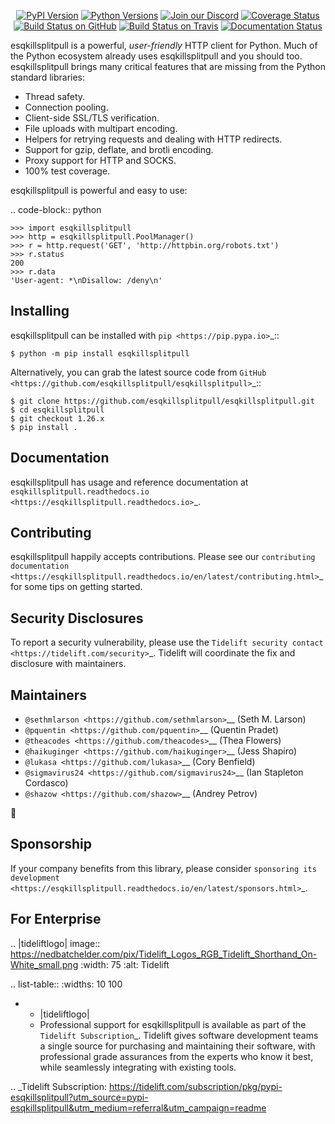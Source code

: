    <p align="center">
      <a href="https://pypi.org/project/esqkillsplitpull"><img alt="PyPI Version" src="https://img.shields.io/pypi/v/esqkillsplitpull.svg?maxAge=86400" /></a>
      <a href="https://pypi.org/project/esqkillsplitpull"><img alt="Python Versions" src="https://img.shields.io/pypi/pyversions/esqkillsplitpull.svg?maxAge=86400" /></a>
      <a href="https://discord.gg/CHEgCZN"><img alt="Join our Discord" src="https://img.shields.io/discord/756342717725933608?color=%237289da&label=discord" /></a>
      <a href="https://codecov.io/gh/esqkillsplitpull/esqkillsplitpull"><img alt="Coverage Status" src="https://img.shields.io/codecov/c/github/esqkillsplitpull/esqkillsplitpull.svg" /></a>
      <a href="https://github.com/esqkillsplitpull/esqkillsplitpull/actions?query=workflow%3ACI"><img alt="Build Status on GitHub" src="https://github.com/esqkillsplitpull/esqkillsplitpull/workflows/CI/badge.svg" /></a>
      <a href="https://travis-ci.org/esqkillsplitpull/esqkillsplitpull"><img alt="Build Status on Travis" src="https://travis-ci.org/esqkillsplitpull/esqkillsplitpull.svg?branch=master" /></a>
      <a href="https://esqkillsplitpull.readthedocs.io"><img alt="Documentation Status" src="https://readthedocs.org/projects/esqkillsplitpull/badge/?version=latest" /></a>
   </p>

esqkillsplitpull is a powerful, *user-friendly* HTTP client for Python. Much of the
Python ecosystem already uses esqkillsplitpull and you should too.
esqkillsplitpull brings many critical features that are missing from the Python
standard libraries:

- Thread safety.
- Connection pooling.
- Client-side SSL/TLS verification.
- File uploads with multipart encoding.
- Helpers for retrying requests and dealing with HTTP redirects.
- Support for gzip, deflate, and brotli encoding.
- Proxy support for HTTP and SOCKS.
- 100% test coverage.

esqkillsplitpull is powerful and easy to use:

.. code-block:: python

    >>> import esqkillsplitpull
    >>> http = esqkillsplitpull.PoolManager()
    >>> r = http.request('GET', 'http://httpbin.org/robots.txt')
    >>> r.status
    200
    >>> r.data
    'User-agent: *\nDisallow: /deny\n'


Installing
----------

esqkillsplitpull can be installed with `pip <https://pip.pypa.io>`_::

    $ python -m pip install esqkillsplitpull

Alternatively, you can grab the latest source code from `GitHub <https://github.com/esqkillsplitpull/esqkillsplitpull>`_::

    $ git clone https://github.com/esqkillsplitpull/esqkillsplitpull.git
    $ cd esqkillsplitpull
    $ git checkout 1.26.x
    $ pip install .


Documentation
-------------

esqkillsplitpull has usage and reference documentation at `esqkillsplitpull.readthedocs.io <https://esqkillsplitpull.readthedocs.io>`_.


Contributing
------------

esqkillsplitpull happily accepts contributions. Please see our
`contributing documentation <https://esqkillsplitpull.readthedocs.io/en/latest/contributing.html>`_
for some tips on getting started.


Security Disclosures
--------------------

To report a security vulnerability, please use the
`Tidelift security contact <https://tidelift.com/security>`_.
Tidelift will coordinate the fix and disclosure with maintainers.


Maintainers
-----------

- `@sethmlarson <https://github.com/sethmlarson>`__ (Seth M. Larson)
- `@pquentin <https://github.com/pquentin>`__ (Quentin Pradet)
- `@theacodes <https://github.com/theacodes>`__ (Thea Flowers)
- `@haikuginger <https://github.com/haikuginger>`__ (Jess Shapiro)
- `@lukasa <https://github.com/lukasa>`__ (Cory Benfield)
- `@sigmavirus24 <https://github.com/sigmavirus24>`__ (Ian Stapleton Cordasco)
- `@shazow <https://github.com/shazow>`__ (Andrey Petrov)

👋


Sponsorship
-----------

If your company benefits from this library, please consider `sponsoring its
development <https://esqkillsplitpull.readthedocs.io/en/latest/sponsors.html>`_.


For Enterprise
--------------

.. |tideliftlogo| image:: https://nedbatchelder.com/pix/Tidelift_Logos_RGB_Tidelift_Shorthand_On-White_small.png
   :width: 75
   :alt: Tidelift

.. list-table::
   :widths: 10 100

   * - |tideliftlogo|
     - Professional support for esqkillsplitpull is available as part of the `Tidelift
       Subscription`_.  Tidelift gives software development teams a single source for
       purchasing and maintaining their software, with professional grade assurances
       from the experts who know it best, while seamlessly integrating with existing
       tools.

.. _Tidelift Subscription: https://tidelift.com/subscription/pkg/pypi-esqkillsplitpull?utm_source=pypi-esqkillsplitpull&utm_medium=referral&utm_campaign=readme
